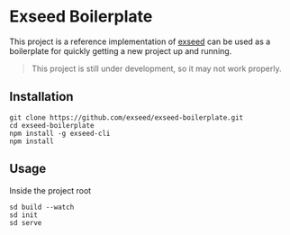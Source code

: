 # Exseed Boilerplate

This project is a reference implementation of [exseed](https://github.com/exseed/exseed) can be used as a boilerplate for quickly getting a new project up and running.

> This project is still under development, so it may not work properly.

## Installation

```
git clone https://github.com/exseed/exseed-boilerplate.git
cd exseed-boilerplate
npm install -g exseed-cli
npm install
```

## Usage

Inside the project root

```
sd build --watch
sd init
sd serve
```